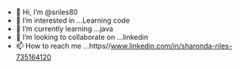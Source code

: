 - 👋 Hi, I’m @sriles80
- 👀 I’m interested in ...Learning code
- 🌱 I’m currently learning ...java
- 💞️ I’m looking to collaborate on ...linkedin
- 📫 How to reach me ...https//www.linkedin.com/in/sharonda-riles-735164120

<!---
sriles80/sriles80 is a ✨ special ✨ repository because its `README.md` (this file) appears on your GitHub profile.
You can click the Preview link to take a look at your changes.
--->
